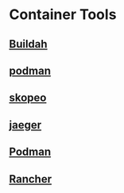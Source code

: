 
# Container Tools

## [Buildah](../buildah)

## [podman](../podman)

## [skopeo](../skopeo)

## [jaeger](../jaeger)

## [Podman](../podman)

## [Rancher](../rancher)